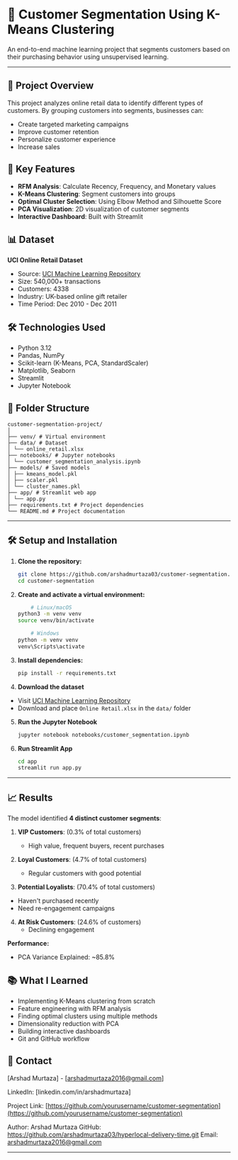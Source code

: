 # 👥 Customer Segmentation Using K-Means Clustering

An end-to-end machine learning project that segments customers based on their purchasing behavior using unsupervised learning.


---

## 📖 Project Overview

This project analyzes online retail data to identify different types of customers. By grouping customers into segments, businesses can:
- Create targeted marketing campaigns
- Improve customer retention
- Personalize customer experience
- Increase sales

## 🎯 Key Features

- **RFM Analysis**: Calculate Recency, Frequency, and Monetary values
- **K-Means Clustering**: Segment customers into groups
- **Optimal Cluster Selection**: Using Elbow Method and Silhouette Score
- **PCA Visualization**: 2D visualization of customer segments
- **Interactive Dashboard**: Built with Streamlit

## 📊 Dataset

**UCI Online Retail Dataset**
- Source: [UCI Machine Learning Repository](https://archive.ics.uci.edu/dataset/352/online+retail)
- Size: 540,000+ transactions
- Customers: 4338
- Industry: UK-based online gift retailer
- Time Period: Dec 2010 - Dec 2011

## 🛠️ Technologies Used

- Python 3.12
- Pandas, NumPy
- Scikit-learn (K-Means, PCA, StandardScaler)
- Matplotlib, Seaborn
- Streamlit
- Jupyter Notebook



## 📂 Folder Structure

```
customer-segmentation-project/
│
├── venv/ # Virtual environment
├── data/ # Dataset
│ └── online_retail.xlsx
├── notebooks/ # Jupyter notebooks
│ └── customer_segmentation_analysis.ipynb
├── models/ # Saved models
│ ├── kmeans_model.pkl
│ ├── scaler.pkl
│ └── cluster_names.pkl
├── app/ # Streamlit web app
│ └── app.py
├── requirements.txt # Project dependencies
└── README.md # Project documentation
```
---

## 🛠️ Setup and Installation

1.  **Clone the repository:**
    ```bash
    git clone https://github.com/arshadmurtaza03/customer-segmentation.git
    cd customer-segmentation
    ```

2.  **Create and activate a virtual environment:**
    ```bash
        # Linux/macOS
    python3 -m venv venv
    source venv/bin/activate

        # Windows
    python -m venv venv
    venv\Scripts\activate
    ```

3.  **Install dependencies:**
    ```bash
    pip install -r requirements.txt
    ```
4. **Download the dataset**
- Visit [UCI Machine Learning Repository](https://archive.ics.uci.edu/dataset/352/online+retail)
- Download and place `Online Retail.xlsx` in the `data/` folder

5. **Run the Jupyter Notebook**
    ```bash
    jupyter notebook notebooks/customer_segmentation.ipynb
    ```
6. **Run Streamlit App**
    ```bash
    cd app
    streamlit run app.py
    ```

---

## 📈 Results

The model identified **4 distinct customer segments**:

1. **VIP Customers**: (0.3% of total customers)
   - High value, frequent buyers, recent purchases

2. **Loyal Customers**: (4.7% of total customers)
   - Regular customers with good potential

3.  **Potential Loyalists**: (70.4% of total customers)
   - Haven't purchased recently
   - Need re-engagement campaigns

4. **At Risk Customers**: (24.6% of customers)
   - Declining engagement


**Performance:**
- PCA Variance Explained: ~85.8%

## 📚 What I Learned

- Implementing K-Means clustering from scratch
- Feature engineering with RFM analysis
- Finding optimal clusters using multiple methods
- Dimensionality reduction with PCA
- Building interactive dashboards
- Git and GitHub workflow


## 📧 Contact

[Arshad Murtaza] - [arshadmurtaza2016@gmail.com]

LinkedIn: [linkedin.com/in/arshadmurtaza]

Project Link: [https://github.com/yourusername/customer-segmentation](https://github.com/yourusername/customer-segmentation)

Author: Arshad Murtaza
GitHub: https://github.com/arshadmurtaza03/hyperlocal-delivery-time.git
Email: arshadmurtaza2016@gmail.com

---